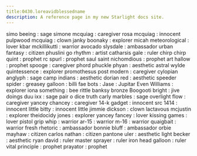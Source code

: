 ```yaml
---
title:0430.loreavidblessedname
description: A reference page in my new Starlight docs site.
---
```

simo beeing : sage
simone mcquiag : caregiver
rosa mcquiag : innocent
pulpwood mcquiag : clown
janky boonaky : explorer
micah meteorological : lover
kbar mckillikutti :  warrior
avocado slysdale : ambassador
urban fantasy : citizen
phuslini go rhythm : artist
catharsis gale : ruler
chirp chirp quint : prophet
rc spurl : prophet
saul saint nichomdious : prophet
art hallow : prophet
spooge : caregiver
phord phuckle phyan : aesthetic
astral wylde quintessence : explorer 
promothesus post modern : caregiver
cylopian anglyph : sage
camp indians : aesthetic
dorian red : aesthetic
speeder spider :
greasey galloon :
billi fae bots : 
Jase :
Jupitar Even Williams : explorer 
iona something :
bee rittle 
banksy bronze Boogooti bright :
jive doings 
duu ixx : sage
pair o dice truth
carly marbles : sage
overlight flow : caregiver 
yancey chancey : caregiver
14-k gadget : innocent
src 1414 : innocent
little bitty : innocent
little jimmie dickson : clown
lactavous mcjustin : explorer
theidocidy jones : explorer
yancey fancey : lover
kissing games : lover
pistol grip whip : warrior 
ar-15 : warrior
m-16 : warrior
quaigbait : warrior
fresh rhetoric : ambassador
bonnie bluff : ambassador
orbie mayhaw : citizen
carlos nathan : citizen
pantone uler : aesthetic
light becker : aesthetic
ryan david : ruler
master sprayer : ruler
iron head galloon : ruler
vital principle : prophet 
prayator : prophet










